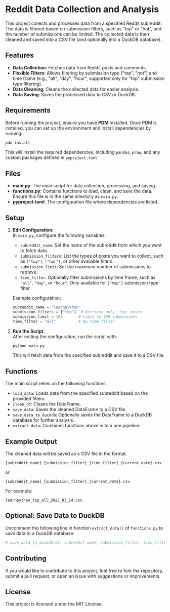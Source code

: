 # Reddit Data Collection and Analysis

This project collects and processes data from a specified Reddit subreddit. The data is filtered based on submission filters, such as "top" or "hot", and the number of submissions can be limited. The collected data is then cleaned and saved into a CSV file (and optionally into a DuckDB database).

## Features

- **Data Collection**: Fetches data from Reddit posts and comments.
- **Flexible Filters**: Allows filtering by submission type ("top", "hot") and time frame (e.g., "all", "day", "hour", supported only for "top" submission type filtering).
- **Data Cleaning**: Cleans the collected data for easier analysis.
- **Data Saving**: Saves the processed data to CSV or DuckDB.

## Requirements

Before running the project, ensure you have **PDM** installed. Once PDM is installed, you can set up the environment and install dependencies by running:

```bash
pdm install
```

This will install the required dependencies, including `pandas`, `praw`, and any custom packages defined in `pyproject.toml`.

## Files

- **main.py**: The main script for data collection, processing, and saving.
- **functions.py**: Contains functions to load, clean, and save the data. Ensure this file is in the same directory as `main.py`.
- **pyproject.toml**: The configuration file where dependencies are listed.

## Setup

1. **Edit Configuration**:  
   In `main.py`, configure the following variables:
   
   - `subreddit_name`: Set the name of the subreddit from which you want to fetch data.
   - `submission_filters`: List the types of posts you want to collect, such as `["top"]`, `["hot"]`, or other available filters.
   - `submission_limit`: Set the maximum number of submissions to retrieve.
   - `time_filter`: Optionally filter submissions by time frame, such as `"all"`, `"day"`, or `"hour"`. Only available for `["top"]` submission type filter.

   Example configuration:

   ```python
   subreddit_name = "learnpython"
   submission_filters = ["top"]  # Retrieve only 'top' posts
   submission_limit = 100       # Limit to 100 submissions
   time_filter = "all"          # No time filter
   ```

2. **Run the Script**:  
   After editing the configuration, run the script with:

   ```bash
   python main.py
   ```

   This will fetch data from the specified subreddit and save it to a CSV file.

## Functions

The main script relies on the following functions:

- `load_data`: Loads data from the specified subreddit based on the provided filters.
- `clean_df`: Cleans the DataFrame.
- `save_data`: Saves the cleaned DataFrame to a CSV file.
- `save_data_to_duckdb`: Optionally saves the DataFrame to a DuckDB database for further analysis.
- `extract_data`: Combines functions above in to a one pipeline.

## Example Output

The cleaned data will be saved as a CSV file in the format:

```
{subreddit_name}_{submission_filter}_{time_filter}_{current_date}.csv
```

or

```
{subreddit_name}_{submission_filter}_{current_date}.csv
```

For example:

```
learnpython_top_all_2025_03_14.csv
```

## Optional: Save Data to DuckDB

Uncomment the following line in function `extract_data()` of `functions.py` to save data to a DuckDB database:

```python
# save_data_to_duckdb(df, subreddit_name, submission_filter, time_filter)
```

## Contributing

If you would like to contribute to this project, feel free to fork the repository, submit a pull request, or open an issue with suggestions or improvements.

## License

This project is licensed under the MIT License.
